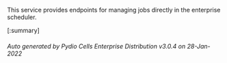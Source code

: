






This service provides endpoints for managing jobs directly in the enterprise scheduler.

[:summary]

###### Auto generated by Pydio Cells Enterprise Distribution v3.0.4 on 28-Jan-2022

